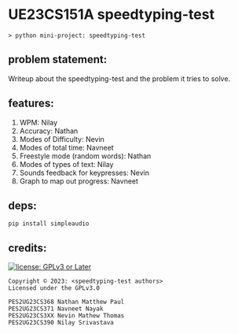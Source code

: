 # UE23CS151A speedtyping-test

``` text
> python mini-project: speedtyping-test
```

## problem statement:

Writeup about the speedtyping-test and the problem it tries to solve.

## features:

01. WPM: Nilay
02. Accuracy: Nathan
03. Modes of Difficulty: Nevin
04. Modes of total time: Navneet
05. Freestyle mode (random words): Nathan
06. Modes of types of text: Nilay
07. Sounds feedback for keypresses: Nevin
08. Graph to map out progress: Navneet

## deps:

```
pip install simpleaudio
```

## credits:

[![license: GPLv3 or Later](https://polarhive.net/assets/badges/gpl-3.svg)](https://www.gnu.org/licenses/gpl-3.0.txt)

```
Copyright © 2023: <speedtyping-test authors>
Licensed under the GPLv3.0

PES2UG23CS368 Nathan Matthew Paul
PES2UG23CS371 Navneet Nayak
PES2UG23CS3XX Nevin Mathew Thomas
PES2UG23CS390 Nilay Srivastava
```
